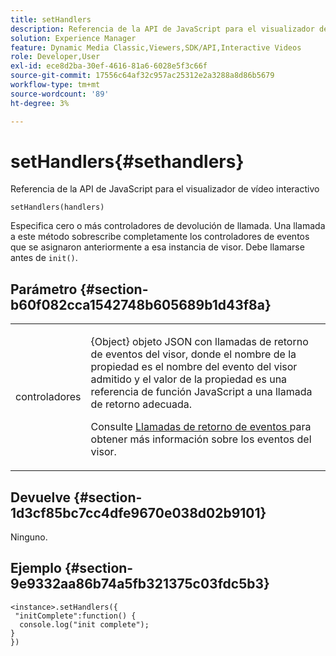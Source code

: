 ```yaml
---
title: setHandlers
description: Referencia de la API de JavaScript para el visualizador de vídeo interactivo
solution: Experience Manager
feature: Dynamic Media Classic,Viewers,SDK/API,Interactive Videos
role: Developer,User
exl-id: ece8d2ba-30ef-4616-81a6-6028e5f3c66f
source-git-commit: 17556c64af32c957ac25312e2a3288a8d86b5679
workflow-type: tm+mt
source-wordcount: '89'
ht-degree: 3%

---
```


# setHandlers{#sethandlers}

Referencia de la API de JavaScript para el visualizador de vídeo interactivo

`setHandlers(handlers)`

Especifica cero o más controladores de devolución de llamada. Una llamada a este método sobrescribe completamente los controladores de eventos que se asignaron anteriormente a esa instancia de visor. Debe llamarse antes de `init()`.

## Parámetro {#section-b60f082cca1542748b605689b1d43f8a}

<table id="table_98A620DAE2C340FA97BF7204AE023CC8"> 
 <tbody> 
  <tr> 
   <td colname="col1"> <p> <span class="codeph"> <span class="varname"> controladores  </span> </span> </p> </td> 
   <td colname="col2"> <p> <span class="codeph"> {Object} objeto  </span> JSON con llamadas de retorno de eventos del visor, donde el nombre de la propiedad es el nombre del evento del visor admitido y el valor de la propiedad es una referencia de función JavaScript a una llamada de retorno adecuada. </p> <p>Consulte <a href="../../../c-html5-aem-asset-viewers/c-html5-aem-int-video/c-html5-aem-int-video-event-callbacks.md#concept-66d5996f2b1b44cab3d5264cda5c50cd" format="dita" scope="local"> Llamadas de retorno de eventos </a> para obtener más información sobre los eventos del visor. </p> </td> 
  </tr> 
 </tbody> 
</table>

## Devuelve {#section-1d3cf85bc7cc4dfe9670e038d02b9101}

Ninguno.

## Ejemplo {#section-9e9332aa86b74a5fb321375c03fdc5b3}

```
<instance>.setHandlers({ 
 "initComplete":function() { 
  console.log("init complete"); 
} 
})
```
